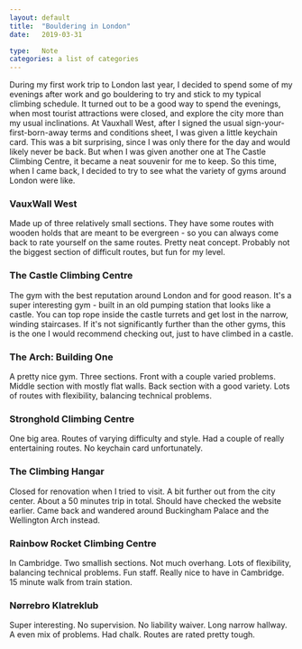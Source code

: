 ```yaml
---
layout: default
title:  "Bouldering in London"
date:   2019-03-31

type:   Note
categories: a list of categories
---
```


During my first work trip to London last year, I decided to spend some of my evenings after work and go bouldering to try and stick to my typical climbing schedule. It turned out to be a good way to spend the evenings, when most tourist attractions were closed, and explore the city more than my usual inclinations. At Vauxhall West, after I signed the usual sign-your-first-born-away terms and conditions sheet, I was given a little keychain card. This was a bit surprising, since I was only there for the day and would likely never be back. But when I was given another one at The Castle Climbing Centre, it became a neat souvenir for me to keep. So this time, when I came back, I decided to try to see what the variety of gyms around London were like.

### VauxWall West

Made up of three relatively small sections. They have some routes with wooden holds that are meant to be evergreen - so you can always come back to rate yourself on the same routes. Pretty neat concept. Probably not the biggest section of difficult routes, but fun for my level.  

### The Castle Climbing Centre

The gym with the best reputation around London and for good reason. It's a super interesting gym - built in an old pumping station that looks like a castle. You can top rope inside the castle turrets and get lost in the narrow, winding staircases. If it's not significantly further than the other gyms, this is the one I would recommend checking out, just to have climbed in a castle.

### The Arch: Building One

A pretty nice gym. Three sections. Front with a couple varied problems. Middle section with mostly flat walls. Back section with a good variety. Lots of routes with flexibility, balancing technical problems.

### Stronghold Climbing Centre

One big area. Routes of varying difficulty and style. Had a couple of really entertaining routes. No keychain card unfortunately. 

### The Climbing Hangar

Closed for renovation when I tried to visit. A bit further out from the city center. About a 50 minutes trip in total. Should have checked the website earlier. Came back and wandered around Buckingham Palace and the Wellington Arch instead.

### Rainbow Rocket Climbing Centre

In Cambridge. Two smallish sections. Not much overhang. Lots of flexibility, balancing technical problems. Fun staff. Really nice to have in Cambridge. 15 minute walk from train station.

### Nørrebro Klatreklub

Super interesting. No supervision. No liability waiver. Long narrow hallway. A even mix of problems. Had chalk. Routes are rated pretty tough.
